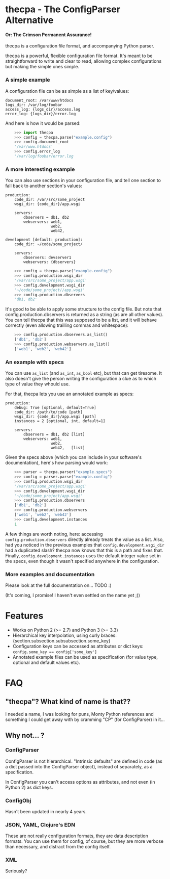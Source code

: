 thecpa - The ConfigParser Alternative
======================================

#### Or: The Crimson Permanent Assurance!

thecpa is a configuration file format, and accompanying Python parser.

thecpa is a powerful, flexible configuration file format. It's meant to be
straightforward to write and clear to read, allowing complex
configurations but making the simple ones simple.

### A simple example

A configuration file can be as simple as a list of key/values:

```
document_root: /var/www/htdocs
logs_dir: /var/log/foobar
access_log: {logs_dir}/access.log
error_log: {logs_dir}/error.log
```

And here is how it would be parsed:

```python
    >>> import thecpa
    >>> config = thecpa.parse("example.config")
    >>> config.document_root
    '/var/www.htdocs'
    >>> config.error_log
    '/var/log/foobar/error.log
```


### A more interesting example

You can also use sections in your configuration file, and tell one
section to fall back to another section's values:

```
production:
    code_dir: /var/src/some_project
    wsgi_dir: {code_dir}/app.wsgi

    servers:
        dbservers = db1, db2
        webservers: web1,
                    web2,
                    web42,

development [default: production]:
    code_dir: ~/code/some_project/

    servers:
        dbservers: devserver1
        webservers: {dbservers}
```

```python
    >>> config = thecpa.parse("example.config")
    >>> config.production.wsgi_dir
    '/var/src/some_project/app.wsgi'
    >>> config.development.wsgi_dir
    '~/code/some_project//app.wsgi'
    >>> config.production.dbservers
    'db1, db2'
```

It's good to be able to apply some structure to the config file. But
note that config.production.dbservers is returned as a string (as are
all other values). You can tell thecpa that this was supposed to be a
list, and it will behave correctly (even allowing trailling commas and
whitespace):

```python
    >>> config.production.dbservers.as_list()
    ['db1', 'db2']
    >>> config.production.webservers.as_list()
    ['web1', 'web2', 'web42']
```

### An example with specs

You can use `as_list` (and `as_int`, `as_bool` etc), but that can get
tiresome. It also doesn't give the person writing the configuration
a clue as to which type of value they whould use.

For that, thecpa lets you use an annotated example as specs:

```
production:
    debug: True [optional, default=True]
    code_dir: /path/to/code [path]
    wsgi_dir: {code_dir}/app.wsgi [path]
    instances = 2 [optional, int, default=1]

    servers:
        dbservers = db1, db2 [list]
        webservers: web1,
                    web2,
                    web42,   [list]
```

Given the specs above (which you can include in your software's
documentation), here's how parsing would work:

```python
    >>> parser = thecpa.parser("example.specs")
    >>> config = parser.parse("example.config")
    >>> config.production.wsgi_dir
    '/var/src/some_project/app.wsgi'
    >>> config.development.wsgi_dir
    '~/code/some_project/app.wsgi'
    >>> config.production.dbservers
    ['db1', 'db2']
    >>> config.production.webservers
    ['web1', 'web2', 'web42']
    >>> config.development.instances
    1
```

A few things are worth noting, here: accessing
`config.production.dbservers` directly already treats the value as a
list. Also, had you noticed in the previous examples that
`config.development.wsgi_dir` had a duplicated slash? thecpa now knows
that this is a path and fixes that. Finally,
`config.development.instances` uses the default integer value set in
the specs, even though it wasn't specified anywhere in the
configuration.


### More examples and documentation

Please look at the full documentation on... TODO :)

(It's coming, I promise! I haven't even settled on the name yet ;))


Features
=======

- Works on Python 2 (>= 2.7) and Python 3 (>= 3.3)
- Hierarchical key interpolation, using curly braces: {section.subsection.subsubsection.some_key}
- Configuration keys can be accessed as attributes or dict keys: `config.some_key == config['some_key']`
- Annotated example files can be used as specification (for value type, optional and default values etc).



FAQ
====

## "thecpa"? What kind of name is that??

I needed a name, I was looking for puns, Monty Python references and something I could get away with by cramming "CP" (for ConfigParser) in it...


## Why not... ?

### ConfigParser

ConfigParser is not hierarchical. "Intrinsic defaults" are defined in code (as a dict passed into the ConfigParser object), instead of separately, as a specification.

In ConfigParser you can't access options as attributes, and not even
(in Python 2) as dict keys.


### ConfigObj

Hasn't been updated in nearly 4 years.


### JSON, YAML, Clojure's EDN

These are not really configuration formats, they are data description formats. You can use them for config, of course, but they are more verbose than necessary, and distract from the config itself.


### XML

Seriously?
